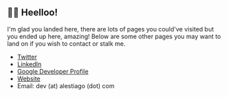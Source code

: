 ## 👋🤠 Heelloo! 

I'm glad you landed here, there are lots of pages you could've visited but you ended up here, amazing! Below are some other pages you may want to land on if you wish to contact or stalk me.

- [Twitter](https://twitter.com/alestiago3)
- [LinkedIn](https://www.linkedin.com/in/alejandro-santiago-44259b159/)
- [Google Developer Profile](https://g.dev/alestiago)
- [Website](https://www.alestiago.com/)
- Email: dev (at) alestiago (dot) com

